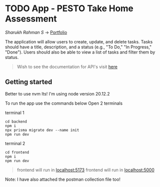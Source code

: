 # TODO App - PESTO Take Home Assessment
_Sharukh Rahman S_ -> [Portfolio](https://sharukhrahman.vercel.app/)

The application will allow users to create, update, and delete tasks. Tasks should have a title, description, and a status (e.g., "To Do," "In Progress," "Done"). Users should also be able to view a list of tasks and filter them by status.

>Wish to see the documentation for API's visit [here](https://documenter.getpostman.com/view/11698155/2sA3Qs9rep)

## Getting started

Better to use nvm lts! I'm using node version 20.12.2

To run the app use the commands below
Open 2 terminals

terminal 1
```
cd backend
npm i
npx prisma migrate dev --name init
npm run dev
```
terminal 2
```
cd frontend
npm i
npm run dev
```

>frontend will run in [localhost:5173](http://localhost:5173/)
>frontend will run in [localhost:5000](http://localhost:5000/)

Note: I have also attached the postman collection file too!
